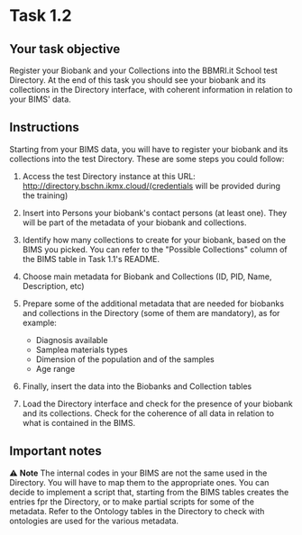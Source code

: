 # Task 1.2

## Your task objective

Register your Biobank and your Collections into the BBMRI.it School test Directory.
At the end of this task you should see your biobank and its collections in the Directory interface, with 
coherent information in relation to your BIMS' data.

## Instructions

Starting from your BIMS data, you will have to register your biobank and its collections into the test Directory.
These are some steps you could follow:

1. Access the test Directory instance at this URL: http://directory.bschn.ikmx.cloud/(credentials will be provided during the training)
2. Insert into Persons your biobank's contact persons (at least one). They will be part of the metadata of your biobank and collections.
3. Identify how many collections to create for your biobank, based on the BIMS you picked. 
   You can refer to the "Possible Collections" column of the BIMS table in Task 1.1's README.
5. Choose main metadata for Biobank and Collections (ID, PID, Name, Description, etc)  
4. Prepare some of the additional metadata that are needed  for biobanks and collections in the Directory (some of them are mandatory), as for example:

    - Diagnosis available 
    - Samplea materials types 
    - Dimension of the population and of the samples 
    - Age range 
   
5. Finally, insert the data into the Biobanks and Collection tables 
6. Load the Directory interface and check for the presence of your biobank and its collections. Check for the coherence of all data in relation to what is contained in the BIMS.
   

## Important notes
⚠️ **Note** The internal codes in your BIMS are not the same used in the Directory. You will have to map 
them to the appropriate ones. You can decide to implement a script that, starting from the BIMS tables 
creates the entries fpr the Directory, or to make partial scripts for some of the metadata.
Refer to the Ontology tables in the Directory to check with ontologies are used for the various metadata.
    
   